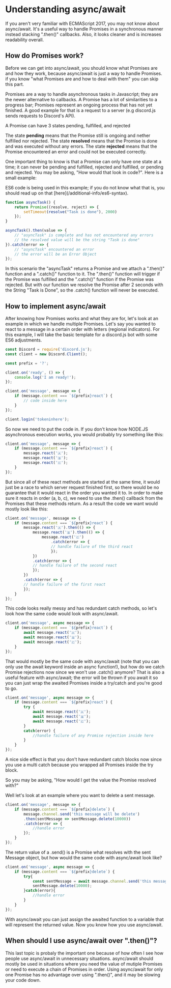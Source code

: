 # Understanding async/await

If you aren't very familiar with ECMAScript 2017, you may not know about async/await. It's a useful way to handle Promises in a synchronous manner instead stacking ".then()" callbacks. Also, it looks cleaner and is increases readability overall.

## How do Promises work?

Before we can get into async/await, you should know what Promises are and how they work, because async/await is just a way to handle Promises. if you know "what Promises are and how to deal with them" you can skip this part. 

Promises are a way to handle asynchronous tasks in Javascript; they are the newer alternative to callbacks. A Promise has a lot of similarities to a progress bar; Promises represent an ongoing process that has not yet finished. A good example for that is a request to a server (e.g discord.js sends requests to Discord's API).

A Promise can have 3 states pending, fulfilled, and rejected

The state **pending** means that the Promise still is ongoing and nether fulfilled nor rejected.
The state **resolved** means that the Promise is done and was executed without any errors.
The state **rejected** means that the Promise encountered an error and could not be executed correctly.

One important thing to know is that a Promise can only have one state at a time; it can never be pending and fulfilled, rejected and fulfilled, or pending and rejected. You may be asking, "How would that look in code?". Here is a small example:
<p class="tip">ES6 code is being used in this example; if you do not know what that is, you should read up on that [here](/additional-info/es6-syntax).</p>

```js
function asyncTask() {
	return Promise((resolve, reject) => {
		setTimeout(resolve("Task is done"), 2000)
	});
}

asyncTask().then(value => {
	// "asyncTask" is complete and has not encountered any errors
	// the resolved value will be the string "Task is done"
}).catch(error => {
	// "asyncTask" encountered an error
	// the error will be an Error Object
});
```

In this scenario the "asyncTask" returns a Promise and we attach a ".then()" function and a ".catch()" function to it. The ".then()" function will trigger if the Promise was fulfilled and the ".catch()" function if the Promise was rejected. But with our function we resolve the Promise after 2 seconds with the String "Task is Done", so the .catch() function will never be executed.

## How to implement async/await

After knowing how Promises works and what they are for, let's look at an example in which we handle multiple Promises. Let's say you wanted to react to a message in a certain order with letters (regional indicators). For this example, I will take the basic template for a discord.js bot with some ES6 adjustments.

```js
const Discord = require('discord.js');
const client = new Discord.Client();

const prefix = '?';

client.on('ready', () => {
	console.log('I am ready!');
});

client.on('message', message => {
	if (message.content === `${prefix}react`) {
		// code inside here
	}
});

client.login('tokeninhere');
```

So now we need to put the code in. If you don't know how NODE.JS asynchronous execution works, you would probably try something like this:

```js
client.on('message', message => {
	if (message.content === `${prefix}react`) {
		message.react('🇦');
		message.react('🇧');
		message.react('🇨');
	}
});
```

But since all of these react methods are started at the same time, it would just be a race to which server request finished first, so there would be no guarantee that it would react in the order you wanted it to. In order to make sure it reacts in order (a, b, c), we need to use the .then() callback from the Promises that these methods return. As a result the code we want would mostly look like this:

```js
client.on('message', message => {
	if (message.content === `${prefix}react`) {
		message.react('🇦').then(() => {
			message.react('🇧').then(() => {
				message.react('🇨')
					.catch(error => {
					// handle failure of the third react
					});
			})
			.catch(error => {
			// handle failure of the second react
			});
		})
		.catch(error => {
		// handle failure of the first react
		});
	}
});
```

This code looks really messy and has redundant catch methods, so let's look how the same code would look with async/await.

```js
client.on('message', async message => {
	if (message.content === `${prefix}react`) {
		await message.react('🇦');
		await message.react('🇧');
		await message.react('🇨');
	}
});
```

That would mostly be the same code with async/await (note that you can only use the await keyword inside an async function!), but how do we catch Promise rejections now since we won't use .catch() anymore? That is also a useful feature with async/await; the error will be thrown if you await it so you can just wrap the awaited Promises inside a try/catch and you're good to go. 

```js
client.on('message', async message => {
	if (message.content === `${prefix}react`) {
		try {
			await message.react('🇦');
			await message.react('🇧');
			await message.react('🇨');
		} 
		catch(error) {
			//handle failure of any Promise rejection inside here
		}
	}
});
```

A nice side effect is that you don't have redundant catch blocks now since you use a multi catch because you wrapped all Promises inside the try block. 

So you may be asking, "How would I get the value the Promise resolved with?"

Well let's look at an example where you want to delete a sent message.

```js
client.on('message', message => {
	if (message.content === `${prefix}delete`) {
		message.channel.send('this message will be delete')
		.then(sentMessage => sentMessage.delete(10000))
		.catch(error => {
			//handle error
		});
	}
});
```

The return value of a .send() is a Promise what resolves with the sent Message object, but how would the same code with async/await look like?

```js
client.on('message', async message => {
	if (message.content === `${prefix}delete`) {
		try{
			const sentMessage = await message.channel.send('this message will be delete');
			sentMessage.delete(10000);
		}catch(error){
			//handle error
		}
	}
});
```

With async/await you can just assign the awaited function to a variable that will represent the returned value. Now you know how you use async/await.

## When should I use async/await over ".then()"?

This last topic is probaly the important one because of how often I see how people use async/await in unnecessary situations. async/await should mostly be used in situations where you need the value of mutiple Promises or need to execute a chain of Promises in order. Using async/await for only one Promise has no advantage over using ".then()", and it may be slowing your code down.
